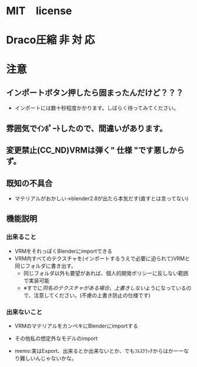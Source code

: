 # MIT　license　
# Draco圧縮 非 対 応 
# 注意
## インポートボタン押したら固まったんだけど？？？
 - インポートには数十秒程度かかります。しばらく待ってみてください。
## 雰囲気でｲﾝﾎﾟｰﾄしたので、間違いがあります。
## 変更禁止(CC_ND)VRMは弾く" 仕様 "です悪しからず。

## 既知の不具合　
 - マテリアルがおかしい->blender2.8が出たら本気だす(直すとは言ってない)


## 機能説明
### 出来ること
 - VRMをそれっぽくBlenderにimportできる
 - VRM内すべてのテクスチャを(インポートするうえで必要に迫られて)VRMと同じフォルダに書き出す。
    - 同じフォルダ以外も要望があれば、個人的開発ポリシーに反しない範囲で実装可能
    - ※すでに*同名のテクスチャがある場合、上書きしない*ようになっているので、注意してください。(不慮の上書き防止の仕様です)
### 出来ないこと
 - VRMのマテリアルをカンペキにBlenderにimportする
 - その他私の想定外なモデルのimport

- memo:実はExport、出来るとか出来ないとか、でもﾌﾙｽｸﾗｯﾁからはかーーなり難しいんじゃないかな。
